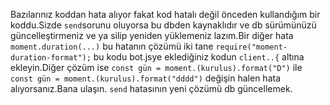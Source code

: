 Bazılarınız koddan hata alıyor fakat kod hatalı değil önceden kullandığım bir koddu.Sizde ``send``sorunu oluyorsa bu dbden kaynaklıdır ve
db sürümünüzü güncelleştirmeniz ve ya silip yeniden yüklemeniz lazım.Bir diğer hata ``moment.duration(...)`` bu hatanın çözümü iki tane `require("moment-duration-format");`
bu kodu bot.jsye eklediğiniz kodun ``client..{`` altına ekleyin.Diğer çözüm ise `const gün = moment.(kurulus).format("D")` ile `const gün = moment.(kurulus).format("dddd")`
değişin halen hata alıyorsanız.Bana ulaşın.
`send` hatasının yeni çözümü db güncellemek.
